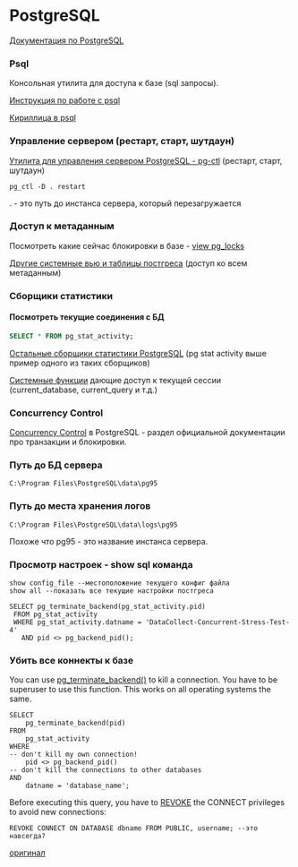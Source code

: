 # PostgreSQL

[Документация по PostgreSQL](https://www.postgresql.org/docs/9.6/static/index.html)

### Psql

Консольная утилита для доступа к базе \(sql запросы\).

[Инструкция по работе с psql](https://postgrespro.ru/docs/postgrespro/9.6/app-psql)

[Кириллица в psql](http://www.iu5bmstu.ru/index.php/PostgreSQL_-_Кириллица_в_psql_под_Windows)

### Управление сервером \(рестарт, старт, шутдаун\)

[Утилита для управления сервером PostgreSQL - pg-ctl](https://www.postgresql.org/docs/9.3/static/app-pg-ctl.html) \(рестарт, старт, шутдаун\)

```
pg_ctl -D . restart
```

. - это путь до инстанса сервера, который перезагружается

### Доступ к метаданным

Посмотреть какие сейчас блокировки в базе - [view pg\_locks](https://www.postgresql.org/docs/9.6/static/view-pg-locks.html)

[Другие системные вью и таблицы постгреса](https://www.postgresql.org/docs/9.6/static/catalogs.html) \(доступ ко всем метаданным\)

### Cборщики статистики

#### Посмотреть текущие соединения с БД

```SQL
SELECT * FROM pg_stat_activity;
```

[Остальные сборщики статистики PostgreSQL](https://www.postgresql.org/docs/9.6/static/monitoring-stats.html) \(pg stat activity выше пример одного из таких сборщиков\)

[Системные функции](https://www.postgresql.org/docs/current/static/functions-info.html) дающие доступ к текущей сессии \(current\_database, current\_query и т.д.\)

### Concurrency Control

[Concurrency Control](https://www.postgresql.org/docs/9.6/static/mvcc.html) в PostgreSQL - раздел официальной документации про транзакции и блокировки.

### Путь до БД сервера

```
C:\Program Files\PostgreSQL\data\pg95
```

### Путь до места хранения логов

```
C:\Program Files\PostgreSQL\data\logs\pg95
```

Похоже что pg95 - это название инстанса сервера.

### Просмотр настроек - show sql команда

```
show config_file --местоположение текущего конфиг файла
show all --показать все текущие настройки постгреса
```

```
SELECT pg_terminate_backend(pg_stat_activity.pid)
 FROM pg_stat_activity
 WHERE pg_stat_activity.datname = 'DataCollect-Concurrent-Stress-Test-4'
   AND pid <> pg_backend_pid();
```

### Убить все коннекты к базе

You can use [pg\_terminate\_backend\(\)](http://www.postgresql.org/docs/current/static/functions-admin.html) to kill a connection. You have to be superuser to use this function. This works on all operating systems the same.

```
SELECT
    pg_terminate_backend(pid)
FROM
    pg_stat_activity 
WHERE
-- don't kill my own connection!
    pid <> pg_backend_pid()
-- don't kill the connections to other databases
AND
    datname = 'database_name';
```

Before executing this query, you have to [REVOKE](http://www.postgresql.org/docs/current/interactive/sql-revoke.html) the CONNECT privileges to avoid new connections:

```
REVOKE CONNECT ON DATABASE dbname FROM PUBLIC, username; --это навсегда?
```

[оригинал](https://stackoverflow.com/questions/5108876/kill-a-postgresql-session-connection)


